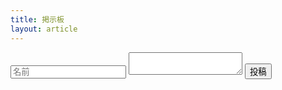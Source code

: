 ```yaml
---
title: 掲示板
layout: article
---
```


<style>
body header nav ul li:nth-child(2) a{
    border-bottom: 2px solid #2196F3;
}
</style>

<div id="poster_block"></div>
<form action="https://www.yamaguchi.tech/cgi-bin/post_poster.cgi" method="post">
    <input placeholder="名前" type="text" name="name">
    <textarea name="text"></textarea>
    <input type="submit" value="投稿">
</form>

<link rel="stylesheet" href="bbs.css">

<script>
function htmlesc(str) {
    return str.replace(/&/g, '&amp;')
    .replace(/</g, '&lt;')
    .replace(/>/g, '&gt;')
    .replace(/"/g, '&quot;')
    .replace(/'/g, '&#039;')
    .replace(/&lt;br&gt;/g, '<br>')
}

let r = new XMLHttpRequest
r.open("GET", "https://www.yamaguchi.tech/cgi-bin/get_poster.cgi")
r.send()
let posters
r.onload = function(e){
    let posters_csv = e.target.response
    posters = posters_csv.split(/\n/)
    posters = posters.filter(Boolean)
    posters = posters.map(function(e){
        return e.split(/\,\s?/)
    })
    let str = ""
    for(let i in posters){
        let e = new Era(posters[i][0])
        e.setHours(e.getHours() + 9)
        str += `
        <section>
            <span class="bbs_id">${i}</span>
            <span class="bbs_name">${posters[i][3]}</span>
            <time>${e.getWareki()}${e.getHours()}時${e.getMinutes()}分${e.getSeconds()}秒</time>
            <div class="poster">${htmlesc(posters[i][1])}</div>
        </section>`
    }
    poster_block.innerHTML = str
}
</script>